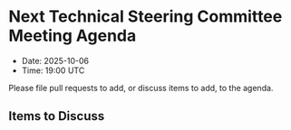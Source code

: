 # Next Technical Steering Committee Meeting Agenda

- Date: 2025-10-06
- Time: 19:00 UTC

Please file pull requests to add, or discuss items to add, to the agenda.

## Items to Discuss
